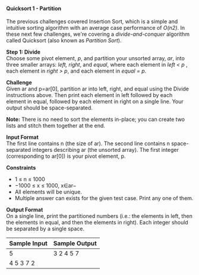 #### Quicksort 1 - Partition
The previous challenges covered Insertion Sort, which is a simple and intuitive sorting algorithm with an average case performance of *O(n2)*. In these next few challenges, we're covering a *divide-and-conquer* algorithm called Quicksort (also known as *Partition Sort*).

**Step 1: Divide**  
Choose some pivot element, *p*, and partition your unsorted array, *ar*, into three smaller arrays: *left, right*, and *equal*, where each element in *left < p* , each element in *right > p*, and each element in *equal = p*.

**Challenge**  
Given ar and p=ar[0], partition ar into left, right, and equal using the Divide instructions above. Then print each element in left followed by each element in equal, followed by each element in right on a single line. Your output should be space-separated.

**Note:** There is no need to sort the elements in-place; you can create two lists and stitch them together at the end.

**Input Format**  
The first line contains n (the size of ar). 
The second line contains n space-separated integers describing ar (the unsorted array). The first integer (corresponding to ar[0]) is your pivot element, p.

**Constraints**  
* 1 ≤ n ≤ 1000  
* −1000 ≤ x ≤ 1000, x∈ar−   
* All elements will be unique.  
* Multiple answer can exists for the given test case. Print any one of them.

**Output Format**  
On a single line, print the partitioned numbers (i.e.: the elements in left, then the elements in equal, and then the elements in right). Each integer should be separated by a single space.

| Sample Input  | Sample Output |
| ------------- |---------------|
|5              | 3 2 4 5 7     |
|4 5 3 7 2      |               |
